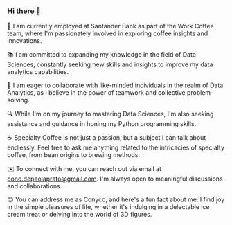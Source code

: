 ### Hi there 👋
🌟 I am currently employed at Santander Bank as part of the Work Coffee team, where I'm passionately involved in exploring coffee insights and innovations.

📚 I am committed to expanding my knowledge in the field of Data Sciences, constantly seeking new skills and insights to improve my data analytics capabilities.

🤝 I am eager to collaborate with like-minded individuals in the realm of Data Analytics, as I believe in the power of teamwork and collective problem-solving.

🔍 While I'm on my journey to mastering Data Sciences, I'm also seeking assistance and guidance in honing my Python programming skills.

☕ Specialty Coffee is not just a passion, but a subject I can talk about endlessly. Feel free to ask me anything related to the intricacies of specialty coffee, from bean origins to brewing methods.

✉️ To connect with me, you can reach out via email at cono.depaolaprato@gmail.com. I'm always open to meaningful discussions and collaborations.

😊 You can address me as Conyco, and here's a fun fact about me: I find joy in the simple pleasures of life, whether it's indulging in a delectable ice cream treat or delving into the world of 3D figures.
<!--
**conyco1303/conyco1303** is a ✨ _special_ ✨ repository because its `README.md` (this file) appears on your GitHub profile.

Here are some ideas to get you started:

- 🔭 I’m currently working on ...
- 🌱 I’m currently learning ...
- 👯 I’m looking to collaborate on ...
- 🤔 I’m looking for help with ...
- 💬 Ask me about ...
- 📫 How to reach me: ...
- 😄 Pronouns: ...
- ⚡ Fun fact: ...
-->

